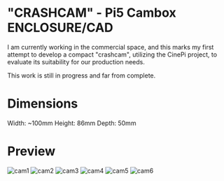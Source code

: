 # "CRASHCAM" - Pi5 Cambox ENCLOSURE/CAD

I am currently working in the commercial space, and this marks my first attempt to develop a compact "crashcam", utilizing the CinePi project, to evaluate its suitability for our production needs.

This work is still in progress and far from complete.

# Dimensions
Width: ~100mm
Height: 86mm
Depth: 50mm

# Preview

![cam1](https://https://github.com/GM82skg/pi5_cambox_CAD/blob/main/images/001.png)
![cam2](https://https://github.com/GM82skg/pi5_cambox_CAD/blob/main/images/002.png?raw=true)
![cam3](https://https://github.com/GM82skg/pi5_cambox_CAD/blob/main/images/003.png?raw=true)
![cam4](https://https://github.com/GM82skg/pi5_cambox_CAD/blob/main/images/004.png?raw=true)
![cam5](https://https://github.com/GM82skg/pi5_cambox_CAD/blob/main/images/005.png?raw=true)
![cam6](https://https://github.com/GM82skg/pi5_cambox_CAD/blob/main/images/006.png?raw=true)
